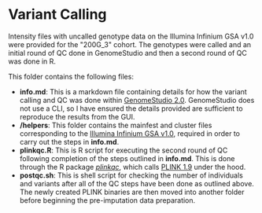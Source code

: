 # Variant Calling

Intensity files with uncalled genotype data on the Illumina Infinium GSA v1.0 were provided for the "200G_3" cohort. The genotypes were called and an initial round of QC done in GenomeStudio and then a second round of QC was done in R.

This folder contains the following files:
* **info.md**: This is a markdown file containing details for how the variant calling and QC was done within [GenomeStudio 2.0][genomestudio]. GenomeStudio does not use a CLI, so I have ensured the details provided are sufficient to reproduce the results from the GUI.
* **/helpers**: This folder contains the mainfest and cluster files corresponding to the [Illumina Infinium GSA v1.0][gsa], required in order to carry out the steps in **info.md**.
* **plinkqc.R**: This is R script for executing the second round of QC following completion of the steps outlined in **info.md**. This is done through the R package [*plinkqc*][plinkqc], which calls [PLINK 1.9][plink] under the hood.
* **postqc.sh**: This is shell script for checking the number of individuals and variants after all of the QC steps have been done as outlined above. The newly created PLINK binaries are then moved into another folder before beginning the pre-imputation data preparation.

[genomestudio]: https://emea.support.illumina.com/array/array_software/genomestudio/downloads.html
[gsa]: https://emea.support.illumina.com/array/array_kits/infinium-global-screening-array/downloads.html
[plink]: https://www.cog-genomics.org/plink/
[plinkqc]: https://meyer-lab-cshl.github.io/plinkQC/articles/plinkQC.html
